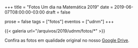 +++
title = "Fotos Um dia na Matemática 2019"
date = 2019-06-07T08:00:00-03:00
draft = false

prose = false
tags = ["fotos"]
eventos = ["udnm"]
+++

{{< galeria url="/arquivos/2019/udnm/fotos/*" >}}

Confira as fotos em qualidade original no nosso [Google Drive](https://drive.google.com/drive/folders/19I0XwSU1T-WLO6mLn4Lx8f0V8itklCGS?usp=sharing).
